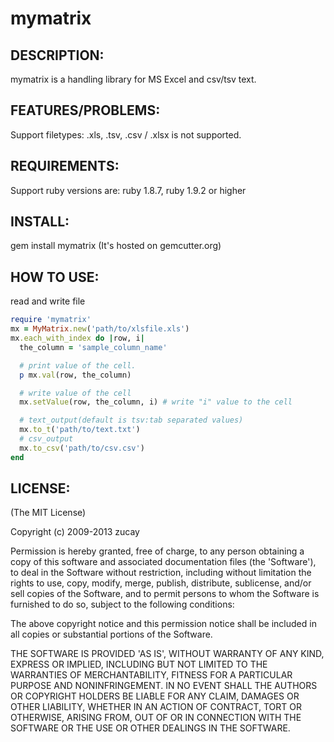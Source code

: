 # mymatrix

## DESCRIPTION:

mymatrix is a handling library for MS Excel and  csv/tsv text.

## FEATURES/PROBLEMS:
Support filetypes: .xls, .tsv, .csv /
.xlsx is not supported.

## REQUIREMENTS:
Support ruby versions are:
ruby 1.8.7,
ruby 1.9.2 or higher

## INSTALL:
gem install mymatrix
(It's hosted on gemcutter.org)

## HOW TO USE:
read and write file

```ruby
require 'mymatrix'
mx = MyMatrix.new('path/to/xlsfile.xls')
mx.each_with_index do |row, i|
  the_column = 'sample_column_name'

  # print value of the cell.
  p mx.val(row, the_column)

  # write value of the cell
  mx.setValue(row, the_column, i) # write "i" value to the cell

  # text_output(default is tsv:tab separated values)
  mx.to_t('path/to/text.txt')
  # csv_output
  mx.to_csv('path/to/csv.csv')
end
```

## LICENSE:
(The MIT License)

Copyright (c) 2009-2013 zucay

Permission is hereby granted, free of charge, to any person obtaining
a copy of this software and associated documentation files (the
'Software'), to deal in the Software without restriction, including
without limitation the rights to use, copy, modify, merge, publish,
distribute, sublicense, and/or sell copies of the Software, and to
permit persons to whom the Software is furnished to do so, subject to
the following conditions:

The above copyright notice and this permission notice shall be
included in all copies or substantial portions of the Software.

THE SOFTWARE IS PROVIDED 'AS IS', WITHOUT WARRANTY OF ANY KIND,
EXPRESS OR IMPLIED, INCLUDING BUT NOT LIMITED TO THE WARRANTIES OF
MERCHANTABILITY, FITNESS FOR A PARTICULAR PURPOSE AND NONINFRINGEMENT.
IN NO EVENT SHALL THE AUTHORS OR COPYRIGHT HOLDERS BE LIABLE FOR ANY
CLAIM, DAMAGES OR OTHER LIABILITY, WHETHER IN AN ACTION OF CONTRACT,
TORT OR OTHERWISE, ARISING FROM, OUT OF OR IN CONNECTION WITH THE
SOFTWARE OR THE USE OR OTHER DEALINGS IN THE SOFTWARE.
